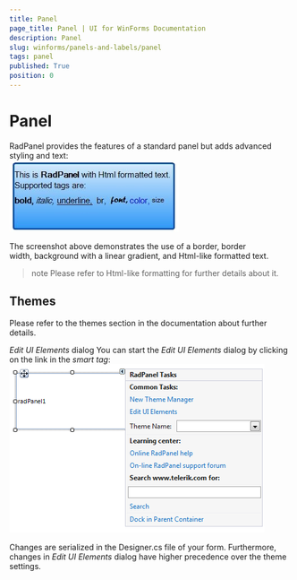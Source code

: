 ```yaml
---
title: Panel
page_title: Panel | UI for WinForms Documentation
description: Panel
slug: winforms/panels-and-labels/panel
tags: panel
published: True
position: 0
---
```


# Panel



RadPanel provides the features of a standard panel but adds advanced styling and text:<br>![panels-and-labels-panel-overview 001](images/panels-and-labels-panel-overview001.png)

The screenshot above demonstrates the use of a border, border width, background with a linear gradient, and Html-like formatted text. 

>note Please refer to Html-like formatting for further details about it.
>

## Themes

Please refer to the themes section in the documentation about further details.

*Edit UI Elements* dialog You can start the *Edit UI Elements* dialog by clicking on the link in the *smart tag*:<br>![panels-and-labels-panel-overview 002](images/panels-and-labels-panel-overview002.png)

Changes are serialized in the Designer.cs file of your form. Furthermore, changes in *Edit UI Elements* dialog have higher precedence over the theme settings.
